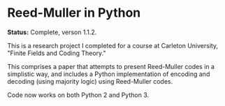 # Reed-Muller in Python

**Status:** Complete, verson 1.1.2.

This is a research project I completed for a course at Carleton University, "Finite Fields and Coding Theory."

This comprises a paper that attempts to present Reed-Muller codes in a simplistic way, and includes a Python implementation of
encoding and decoding (using majority logic) using Reed-Muller codes.

Code now works on both Python 2 and Python 3.
